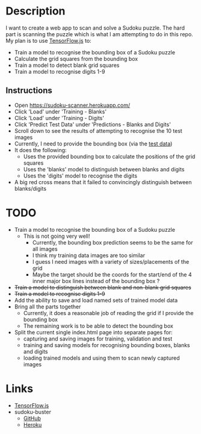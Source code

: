 # Description

I want to create a web app to scan and solve a Sudoku puzzle.
The hard part is scanning the puzzle which is what I am attempting to do in this repo.
My plan is to use [TensorFlow.js](https://www.tensorflow.org/js) to:

* Train a model to recognise the bounding box of a Sudoku puzzle
* Calculate the grid squares from the bounding box
* Train a model to detect blank grid squares
* Train a model to recognise digits 1-9

## Instructions

* Open https://sudoku-scanner.herokuapp.com/
* Click 'Load' under 'Training - Blanks'
* Click 'Load' under 'Training - Digits'
* Click 'Predict Test Data' under 'Predictions - Blanks and Digits'
* Scroll down to see the results of attempting to recognise the 10 test images
* Currently, I need to provide the bounding box (via the [test data](data/test-data.json))
* It does the following:
    * Uses the provided bounding box to calculate the positions of the grid squares
    * Uses the 'blanks' model to distinguish between blanks and digits
    * Uses the 'digits' model to recognise the digits
* A big red cross means that it failed to convincingly distinguish between blanks/digits

# TODO

* Train a model to recognise the bounding box of a Sudoku puzzle
    * This is not going very well!
        * Currently, the bounding box prediction seems to be the same for all images
        * I think my training data images are too similar
        * I guess I need images with a variety of sizes/placements of the grid
        * Maybe the target should be the coords for the start/end of the 4 inner major box lines instead of the bounding box ?
* ~~Train a model to distinguish between blank and non-blank grid squares~~
* ~~Train a model to recognise digits 1-9~~
* Add the ability to save and load named sets of trained model data
* Bring all the parts together
    * Currently, it does a reasonable job of reading the grid if I provide the bounding box
    * The remaining work is to be able to detect the bounding box
* Split the current single index.html page into separate pages for:
    * capturing and saving images for training, validation and test
    * training and saving models for recognising bounding boxes, blanks and digits
    * loading trained models and using them to scan newly captured images

# Links

* [TensorFlow.js](https://www.tensorflow.org/js)
* sudoku-buster
  * [GitHub](https://github.com/taylorjg/sudoku-buster)
  * [Heroku](https://sudoku-buster.herokuapp.com/)
